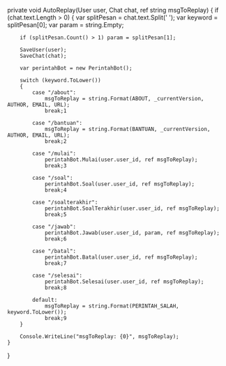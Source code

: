 private void AutoReplay(User user, Chat chat, ref string msgToReplay)
{
    if (chat.text.Length > 0)
    {
        var splitPesan = chat.text.Split(' ');
        var keyword = splitPesan[0];
        var param = string.Empty;

        if (splitPesan.Count() > 1) param = splitPesan[1];

        SaveUser(user);
        SaveChat(chat);
                
        var perintahBot = new PerintahBot();

        switch (keyword.ToLower())
        {
            case "/about":
                msgToReplay = string.Format(ABOUT, _currentVersion, AUTHOR, EMAIL, URL);
                break;1

            case "/bantuan":
                msgToReplay = string.Format(BANTUAN, _currentVersion, AUTHOR, EMAIL, URL);
                break;2

            case "/mulai":
                perintahBot.Mulai(user.user_id, ref msgToReplay);
                break;3

            case "/soal":
                perintahBot.Soal(user.user_id, ref msgToReplay);
                break;4

            case "/soalterakhir":
                perintahBot.SoalTerakhir(user.user_id, ref msgToReplay);
                break;5

            case "/jawab":
                perintahBot.Jawab(user.user_id, param, ref msgToReplay);                        
                break;6

            case "/batal":
                perintahBot.Batal(user.user_id, ref msgToReplay);
                break;7

            case "/selesai":
                perintahBot.Selesai(user.user_id, ref msgToReplay);                        
                break;8

            default:
                msgToReplay = string.Format(PERINTAH_SALAH, keyword.ToLower());
                break;9
        }

        Console.WriteLine("msgToReplay: {0}", msgToReplay);
    }
}
